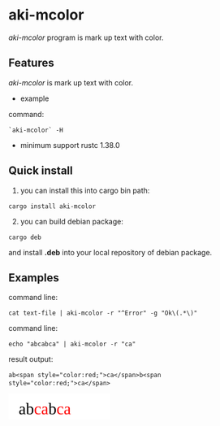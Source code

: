 # aki-mcolor

*aki-mcolor* program is mark up text with color.

## Features

*aki-mcolor*  is mark up text with color.

* example

command:
```
`aki-mcolor` -H
```

* minimum support rustc 1.38.0

## Quick install

1. you can install this into cargo bin path:

```
cargo install aki-mcolor
```

2. you can build debian package:

```
cargo deb
```

and install **.deb** into your local repository of debian package.

## Examples

command line:
```
cat text-file | aki-mcolor -r "^Error" -g "Ok\(.*\)"
```

command line:
```text
echo "abcabca" | aki-mcolor -r "ca"
```

result output:
```text
ab<span style="color:red;">ca</span>b<span style="color:red;">ca</span>
```
![out1](https://github.com/aki-akaguma/aki-mcolor/blob/main/img/result-out-abcabca-1.svg)
